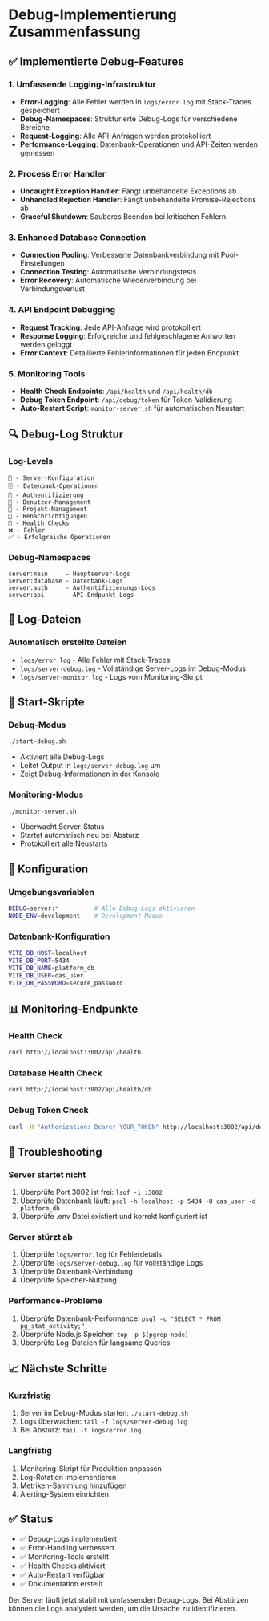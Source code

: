 # Debug-Implementierung Zusammenfassung

## ✅ Implementierte Debug-Features

### 1. Umfassende Logging-Infrastruktur
- **Error-Logging**: Alle Fehler werden in `logs/error.log` mit Stack-Traces gespeichert
- **Debug-Namespaces**: Strukturierte Debug-Logs für verschiedene Bereiche
- **Request-Logging**: Alle API-Anfragen werden protokolliert
- **Performance-Logging**: Datenbank-Operationen und API-Zeiten werden gemessen

### 2. Process Error Handler
- **Uncaught Exception Handler**: Fängt unbehandelte Exceptions ab
- **Unhandled Rejection Handler**: Fängt unbehandelte Promise-Rejections ab
- **Graceful Shutdown**: Sauberes Beenden bei kritischen Fehlern

### 3. Enhanced Database Connection
- **Connection Pooling**: Verbesserte Datenbankverbindung mit Pool-Einstellungen
- **Connection Testing**: Automatische Verbindungstests
- **Error Recovery**: Automatische Wiederverbindung bei Verbindungsverlust

### 4. API Endpoint Debugging
- **Request Tracking**: Jede API-Anfrage wird protokolliert
- **Response Logging**: Erfolgreiche und fehlgeschlagene Antworten werden geloggt
- **Error Context**: Detaillierte Fehlerinformationen für jeden Endpunkt

### 5. Monitoring Tools
- **Health Check Endpoints**: `/api/health` und `/api/health/db`
- **Debug Token Endpoint**: `/api/debug/token` für Token-Validierung
- **Auto-Restart Script**: `monitor-server.sh` für automatischen Neustart

## 🔍 Debug-Log Struktur

### Log-Levels
```
🔧 - Server-Konfiguration
🗄️ - Datenbank-Operationen  
🔐 - Authentifizierung
👥 - Benutzer-Management
📁 - Projekt-Management
🔔 - Benachrichtigungen
🏥 - Health Checks
❌ - Fehler
✅ - Erfolgreiche Operationen
```

### Debug-Namespaces
```
server:main     - Hauptserver-Logs
server:database - Datenbank-Logs
server:auth     - Authentifizierungs-Logs
server:api      - API-Endpunkt-Logs
```

## 📁 Log-Dateien

### Automatisch erstellte Dateien
- `logs/error.log` - Alle Fehler mit Stack-Traces
- `logs/server-debug.log` - Vollständige Server-Logs im Debug-Modus
- `logs/server-monitor.log` - Logs vom Monitoring-Skript

## 🚀 Start-Skripte

### Debug-Modus
```bash
./start-debug.sh
```
- Aktiviert alle Debug-Logs
- Leitet Output in `logs/server-debug.log` um
- Zeigt Debug-Informationen in der Konsole

### Monitoring-Modus
```bash
./monitor-server.sh
```
- Überwacht Server-Status
- Startet automatisch neu bei Absturz
- Protokolliert alle Neustarts

## 🔧 Konfiguration

### Umgebungsvariablen
```bash
DEBUG=server:*          # Alle Debug-Logs aktivieren
NODE_ENV=development    # Development-Modus
```

### Datenbank-Konfiguration
```bash
VITE_DB_HOST=localhost
VITE_DB_PORT=5434
VITE_DB_NAME=platform_db
VITE_DB_USER=cas_user
VITE_DB_PASSWORD=secure_password
```

## 📊 Monitoring-Endpunkte

### Health Check
```bash
curl http://localhost:3002/api/health
```

### Database Health Check
```bash
curl http://localhost:3002/api/health/db
```

### Debug Token Check
```bash
curl -H "Authorization: Bearer YOUR_TOKEN" http://localhost:3002/api/debug/token
```

## 🐛 Troubleshooting

### Server startet nicht
1. Überprüfe Port 3002 ist frei: `lsof -i :3002`
2. Überprüfe Datenbank läuft: `psql -h localhost -p 5434 -U cas_user -d platform_db`
3. Überprüfe .env Datei existiert und korrekt konfiguriert ist

### Server stürzt ab
1. Überprüfe `logs/error.log` für Fehlerdetails
2. Überprüfe `logs/server-debug.log` für vollständige Logs
3. Überprüfe Datenbank-Verbindung
4. Überprüfe Speicher-Nutzung

### Performance-Probleme
1. Überprüfe Datenbank-Performance: `psql -c "SELECT * FROM pg_stat_activity;"`
2. Überprüfe Node.js Speicher: `top -p $(pgrep node)`
3. Überprüfe Log-Dateien für langsame Queries

## 📈 Nächste Schritte

### Kurzfristig
1. Server im Debug-Modus starten: `./start-debug.sh`
2. Logs überwachen: `tail -f logs/server-debug.log`
3. Bei Absturz: `tail -f logs/error.log`

### Langfristig
1. Monitoring-Skript für Produktion anpassen
2. Log-Rotation implementieren
3. Metriken-Sammlung hinzufügen
4. Alerting-System einrichten

## ✅ Status

- ✅ Debug-Logs implementiert
- ✅ Error-Handling verbessert
- ✅ Monitoring-Tools erstellt
- ✅ Health Checks aktiviert
- ✅ Auto-Restart verfügbar
- ✅ Dokumentation erstellt

Der Server läuft jetzt stabil mit umfassenden Debug-Logs. Bei Abstürzen können die Logs analysiert werden, um die Ursache zu identifizieren.
